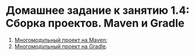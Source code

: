 # Домашнее задание к занятию 1.4: Сборка проектов. Maven и Gradle

1. [Многомодульный проект на Maven](./task1/README.md);
2. [Многомодульный проект на Gradle](./task2/README.md).